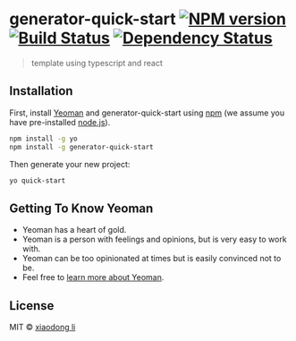 # generator-quick-start [![NPM version][npm-image]][npm-url] [![Build Status][travis-image]][travis-url] [![Dependency Status][daviddm-image]][daviddm-url]
> template using typescript and react

## Installation

First, install [Yeoman](http://yeoman.io) and generator-quick-start using [npm](https://www.npmjs.com/) (we assume you have pre-installed [node.js](https://nodejs.org/)).

```bash
npm install -g yo
npm install -g generator-quick-start
```

Then generate your new project:

```bash
yo quick-start
```

## Getting To Know Yeoman

 * Yeoman has a heart of gold.
 * Yeoman is a person with feelings and opinions, but is very easy to work with.
 * Yeoman can be too opinionated at times but is easily convinced not to be.
 * Feel free to [learn more about Yeoman](http://yeoman.io/).

## License

MIT © [xiaodong li](N/A)


[npm-image]: https://badge.fury.io/js/generator-quick-start.svg
[npm-url]: https://npmjs.org/package/generator-quick-start
[travis-image]: https://travis-ci.org/smartpcr/generator-quick-start.svg?branch=master
[travis-url]: https://travis-ci.org/smartpcr/generator-quick-start
[daviddm-image]: https://david-dm.org/smartpcr/generator-quick-start.svg?theme=shields.io
[daviddm-url]: https://david-dm.org/smartpcr/generator-quick-start
